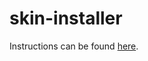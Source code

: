 # skin-installer
 Instructions can be found [here](https://github.com/Grande-Omega-Skins/Grande-Omega-Skins#grande-omega-skin-installer).
